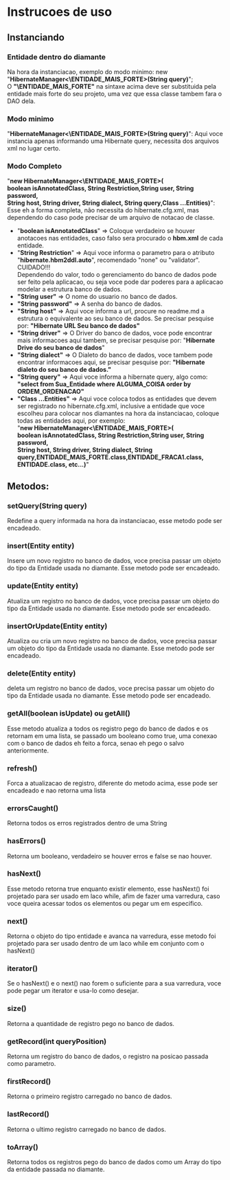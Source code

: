 <h1>Instrucoes de uso</h1>
<h2>Instanciando</h2>
<h3>Entidade dentro do diamante</h3>
<p>Na hora da instanciacao, exemplo do modo minimo: new "<b>HibernateManager<\ENTIDADE_MAIS_FORTE>(String query)</b>"; <br> 
O <b>"\ENTIDADE_MAIS_FORTE"</b> na sintaxe acima deve ser substituida pela entidade mais forte do seu projeto, uma vez que essa classe tambem fara o DAO dela.</p>
<h3>Modo minimo</h3>
<p>"<b>HibernateManager<\ENTIDADE_MAIS_FORTE>(String query)</b>": Aqui voce instancia apenas informando uma Hibernate query, necessita dos arquivos xml no lugar certo.</p>
<h3>Modo Completo</h3>
<p>"<b>new HibernateManager<\ENTIDADE_MAIS_FORTE>(<br>
boolean isAnnotatedClass, String Restriction,String user, String password,<br>
String host, String driver, String dialect, String query,Class ...Entities)</b>": <br>
Esse eh a forma completa, não necessita do hibernate.cfg.xml, mas dependendo do caso pode precisar de um arquivo de notacao de classe.</p>
<p>
<ul>
<li>"<b>boolean isAnnotatedClass</b>" => Coloque verdadeiro se houver anotacoes nas entidades, caso falso sera procurado o <b>hbm.xml</b> de cada entidade.</li>
<li>"<b>String Restriction</b>" => Aqui voce informa o parametro para o atributo "<b>hibernate.hbm2ddl.auto</b>", recomendado "none" ou "validator". CUIDADO!!!<br> 
Dependendo do valor, todo o gerenciamento do banco de dados pode ser feito pela aplicacao, ou seja voce pode dar poderes para a aplicacao modelar a estrutura banco de dados. </li>
<li><b>"String user"</b> => O nome do usuario no banco de dados.</li>
<li><b>"String password"</b> => A senha do banco de dados.</li>
<li><b>"String host"</b> => Aqui voce informa a url, procure no readme.md a estrutura o equivalente ao seu banco de dados. Se precisar pesquise por: <b>"Hibernate URL Seu banco de dados"</b></li>
<li><b>"String driver"</b> => O Driver do banco de dados, voce pode encontrar mais informacoes aqui tambem, se precisar pesquise por: "<b>Hibernate Drive do seu banco de dados</b>"</li>
<li><b>"String dialect"</b> => O Dialeto do banco de dados, voce tambem pode encontrar informacoes aqui, se precisar pesquise por: <b>"Hibernate dialeto do seu banco de dados."</b></li>
<li><b>"String query"</b> => Aqui voce informa a hibernate query, algo como: <b>"select from Sua_Entidade where ALGUMA_COISA order by ORDEM_ORDENACAO"</b></li>
<li><b>"Class ...Entities"</b> => Aqui voce coloca todos as entidades que devem ser registrado no hibernate.cfg.xml, inclusive a entidade que voce escolheu para colocar nos diamantes na hora da instanciacao, coloque todas as entidades aqui, por exemplo:<br>
"<b>new HibernateManager<\ENTIDADE_MAIS_FORTE>(<br>
boolean isAnnotatedClass, String Restriction,String user, String password,<br>
String host, String driver, String dialect, String query,ENTIDADE_MAIS_FORTE.class,ENTIDADE_FRACA1.class, ENTIDADE.class, etc...)</b>"<br>
</ul></p>
<h2>Metodos:</h2>
<h3>setQuery(String query)</h3>
<p>Redefine a query informada na hora da instanciacao, esse metodo pode ser encadeado.</p>
<h3>insert(Entity entity)</h3>
<p>Insere um novo registro no banco de dados, voce precisa passar um objeto do tipo da Entidade usada no diamante. Esse metodo pode ser encadeado.</p>
<h3>update(Entity entity)</h3>
<p>Atualiza um registro no banco de dados, voce precisa passar um objeto do tipo da Entidade usada no diamante. Esse metodo pode ser encadeado.</p>
<h3>insertOrUpdate(Entity entity)</h3>
<p>Atualiza ou cria um novo registro no banco de dados, voce precisa passar um objeto do tipo da Entidade usada no diamante. Esse metodo pode ser encadeado.</p>
<h3>delete(Entity entity)</h3>
<p>deleta um registro no banco de dados, voce precisa passar um objeto do tipo da Entidade usada no diamante. Esse metodo pode ser encadeado.</p>
<h3>getAll(boolean isUpdate) ou getAll()</h3>
<p>Esse metodo atualiza a todos os registro pego do banco de dados e os retornam em uma lista, se passado um booleano como true, uma conexao com o banco de dados eh feito a forca, senao eh pego o salvo anteriormente.</p>
<h3>refresh()</h3>
<p>Forca a atualizacao de registro, diferente do metodo acima, esse pode ser encadeado e nao retorna uma lista</p>
<h3>errorsCaught()</h3>
<p>Retorna todos os erros registrados dentro de uma String</p>
<h3>hasErrors()</h3>
<p>Retorna um booleano, verdadeiro se houver erros e false se nao houver.</p>
<h3>hasNext()</h3>
<p>Esse metodo retorna true enquanto existir elemento, esse hasNext() foi projetado para ser usado em laco while, afim de fazer uma varredura, caso voce queira acessar todos os elementos ou pegar um em especifico.</p>
<h3>next()</h3>
<p>Retorna o objeto do tipo entidade e avanca na varredura, esse metodo foi projetado para ser usado dentro de um laco while em conjunto com o hasNext()</p>
<h3>iterator()</h3>
<p>Se o hasNext() e o next() nao forem o suficiente para a sua varredura, voce pode pegar um iterator e usa-lo como desejar.</p>
<h3>size()</h3>
<p>Retorna a quantidade de registro pego no banco de dados.</p>
<h3>getRecord(int queryPosition)</h3>
<p>Retorna um registro do banco de dados, o registro na posicao passada como parametro.</p>
<h3>firstRecord()</h3>
<p>Retorna o primeiro registro carregado no banco de dados.</p>
<h3>lastRecord()</h3>
<p>Retorna o ultimo registro carregado no banco de dados.</p>
<h3>toArray()</h3>
<p>Retorna todos os registros pego do banco de dados como um Array do tipo da entidade passada no diamante. </p>